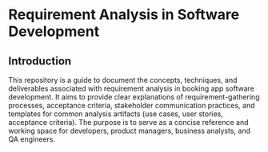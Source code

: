 # Requirement Analysis in Software Development

## Introduction

This repository is a guide to document the concepts, techniques, and deliverables associated with requirement analysis in booking app software development. It aims to provide clear explanations of requirement-gathering processes, acceptance criteria, stakeholder communication practices, and templates for common analysis artifacts (use cases, user stories, acceptance criteria). The purpose is to serve as a concise reference and working space for developers, product managers, business analysts, and QA engineers.